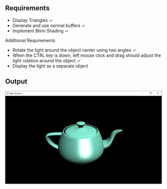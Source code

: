 ## Requirements

- Display Triangles ✓
- Generate and use normal buffers ✓
- Implement Blinn Shading ✓

Additional Requirements 

- Rotate the light around the object center using two angles ✓
- When the CTRL key is down, left mouse click and drag should adjust the light rotation around the object ✓
- Display the light as a separate object

## Output

![Prj1 output](https://github.com/AmarnathMurugan/InteractiveGraphicsProjects/blob/main/Pictures/3_spec.JPG)

